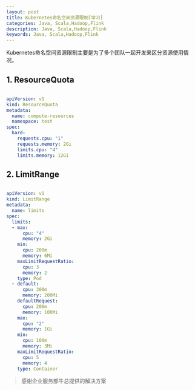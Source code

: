 ```yaml
---
layout: post
title: Kubernetes命名空间资源限制[学习]
categories: Java, Scala,Hadoop,Flink
description: Java, Scala,Hadoop,Flink
keywords: Java, Scala,Hadoop,Flink
---
```


Kubernetes命名空间资源限制主要是为了多个团队一起开发来区分资源使用情况。




## 1. ResourceQuota
```yaml

apiVersion: v1
kind: ResourceQuota
metadata:
  name: compute-resources
  namespace: test
spec:
  hard:
    requests.cpu: "1"
    requests.memory: 2Gi
    limits.cpu: "4"
    limits.memory: 12Gi

```

## 2. LimitRange

```yaml

apiVersion: v1
kind: LimitRange
metadata:
  name: limits
spec:
  limits:
  - max:
      cpu: "4"
      memory: 2Gi
    min:
      cpu: 200m
      memory: 6Mi
    maxLimitRequestRatio:
      cpu: 3
      memory: 2
    type: Pod
  - default:
      cpu: 300m
      memory: 200Mi
    defaultRequest:
      cpu: 200m
      memory: 100Mi
    max:
      cpu: "2"
      memory: 1Gi
    min:
      cpu: 100m
      memory: 3Mi
    maxLimitRequestRatio:
      cpu: 5
      memory: 4
    type: Container


```

> 感谢企业服务部牛总提供的解决方案
